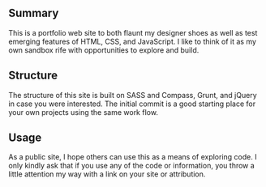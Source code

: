 ## Summary

This is a portfolio web site to both flaunt my designer shoes as well as test emerging features of HTML, CSS, and JavaScript. I like to think of it as my own sandbox rife with opportunities to explore and build.  

## Structure

The structure of this site is built on SASS and Compass, Grunt, and jQuery in case you were interested. The initial commit is a good starting place for your own projects using the same work flow.

## Usage

As a public site, I hope others can use this as a means of exploring code. I only kindly ask that if you use any of the code or information, you throw a little attention my way with a link on your site or attribution.
